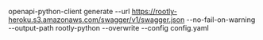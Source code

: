 openapi-python-client generate --url https://rootly-heroku.s3.amazonaws.com/swagger/v1/swagger.json --no-fail-on-warning --output-path rootly-python --overwrite --config config.yaml
